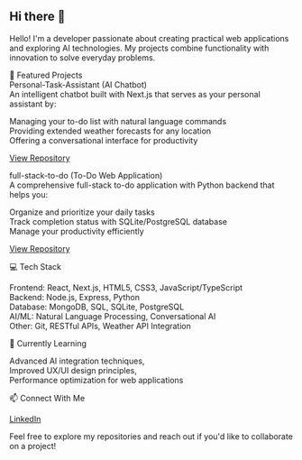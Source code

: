 ## Hi there 👋  

Hello! I'm a developer passionate about creating practical web applications and exploring AI technologies. My projects combine functionality with innovation to solve everyday problems.  

🚀 Featured Projects  
Personal-Task-Assistant (AI Chatbot)  
An intelligent chatbot built with Next.js that serves as your personal assistant by:  

Managing your to-do list with natural language commands  
Providing extended weather forecasts for any location  
Offering a conversational interface for productivity  

[View Repository](https://github.com/chad-f-dalrymple/Personal-Task-Assistant)

full-stack-to-do (To-Do Web Application)  
A comprehensive full-stack to-do application with Python backend that helps you:

Organize and prioritize your daily tasks  
Track completion status with SQLite/PostgreSQL database  
Manage your productivity efficiently  

[View Repository](https://github.com/chad-f-dalrymple/full-stack-to-do)

💻 Tech Stack  

Frontend: React, Next.js, HTML5, CSS3, JavaScript/TypeScript  
Backend: Node.js, Express, Python  
Database: MongoDB, SQL, SQLite, PostgreSQL  
AI/ML: Natural Language Processing, Conversational AI  
Other: Git, RESTful APIs, Weather API Integration  


🌱 Currently Learning

Advanced AI integration techniques,  
Improved UX/UI design principles,  
Performance optimization for web applications


📫 Connect With Me

[LinkedIn](https://www.linkedin.com/in/chadfdalrymple/)


Feel free to explore my repositories and reach out if you'd like to collaborate on a project!
